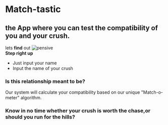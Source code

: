 # Match-tastic
 ## the App where you can test the compatibility of you and your crush.

   lets __find__ out
![pensive](https://i.ytimg.com/vi/spH1AlKHDog/maxresdefault.jpg)   
      **Step right up**
- Just input your name
- Input the name of your crush

### Is this relationship meant to be?
Our system will calculate your compatibility based on our unique "Match-o-meter" algorithm.
###  Know in no time whether your crush is worth the chase,or should you run for the hills?


 